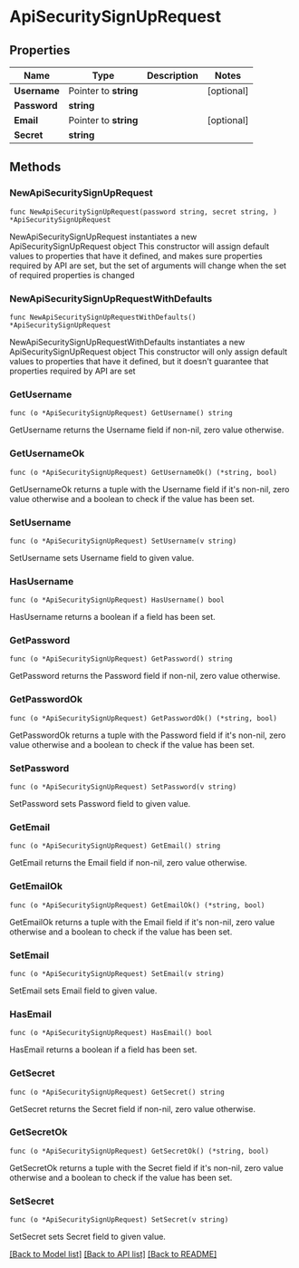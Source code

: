 # ApiSecuritySignUpRequest

## Properties

Name | Type | Description | Notes
------------ | ------------- | ------------- | -------------
**Username** | Pointer to **string** |  | [optional] 
**Password** | **string** |  | 
**Email** | Pointer to **string** |  | [optional] 
**Secret** | **string** |  | 

## Methods

### NewApiSecuritySignUpRequest

`func NewApiSecuritySignUpRequest(password string, secret string, ) *ApiSecuritySignUpRequest`

NewApiSecuritySignUpRequest instantiates a new ApiSecuritySignUpRequest object
This constructor will assign default values to properties that have it defined,
and makes sure properties required by API are set, but the set of arguments
will change when the set of required properties is changed

### NewApiSecuritySignUpRequestWithDefaults

`func NewApiSecuritySignUpRequestWithDefaults() *ApiSecuritySignUpRequest`

NewApiSecuritySignUpRequestWithDefaults instantiates a new ApiSecuritySignUpRequest object
This constructor will only assign default values to properties that have it defined,
but it doesn't guarantee that properties required by API are set

### GetUsername

`func (o *ApiSecuritySignUpRequest) GetUsername() string`

GetUsername returns the Username field if non-nil, zero value otherwise.

### GetUsernameOk

`func (o *ApiSecuritySignUpRequest) GetUsernameOk() (*string, bool)`

GetUsernameOk returns a tuple with the Username field if it's non-nil, zero value otherwise
and a boolean to check if the value has been set.

### SetUsername

`func (o *ApiSecuritySignUpRequest) SetUsername(v string)`

SetUsername sets Username field to given value.

### HasUsername

`func (o *ApiSecuritySignUpRequest) HasUsername() bool`

HasUsername returns a boolean if a field has been set.

### GetPassword

`func (o *ApiSecuritySignUpRequest) GetPassword() string`

GetPassword returns the Password field if non-nil, zero value otherwise.

### GetPasswordOk

`func (o *ApiSecuritySignUpRequest) GetPasswordOk() (*string, bool)`

GetPasswordOk returns a tuple with the Password field if it's non-nil, zero value otherwise
and a boolean to check if the value has been set.

### SetPassword

`func (o *ApiSecuritySignUpRequest) SetPassword(v string)`

SetPassword sets Password field to given value.


### GetEmail

`func (o *ApiSecuritySignUpRequest) GetEmail() string`

GetEmail returns the Email field if non-nil, zero value otherwise.

### GetEmailOk

`func (o *ApiSecuritySignUpRequest) GetEmailOk() (*string, bool)`

GetEmailOk returns a tuple with the Email field if it's non-nil, zero value otherwise
and a boolean to check if the value has been set.

### SetEmail

`func (o *ApiSecuritySignUpRequest) SetEmail(v string)`

SetEmail sets Email field to given value.

### HasEmail

`func (o *ApiSecuritySignUpRequest) HasEmail() bool`

HasEmail returns a boolean if a field has been set.

### GetSecret

`func (o *ApiSecuritySignUpRequest) GetSecret() string`

GetSecret returns the Secret field if non-nil, zero value otherwise.

### GetSecretOk

`func (o *ApiSecuritySignUpRequest) GetSecretOk() (*string, bool)`

GetSecretOk returns a tuple with the Secret field if it's non-nil, zero value otherwise
and a boolean to check if the value has been set.

### SetSecret

`func (o *ApiSecuritySignUpRequest) SetSecret(v string)`

SetSecret sets Secret field to given value.



[[Back to Model list]](../README.md#documentation-for-models) [[Back to API list]](../README.md#documentation-for-api-endpoints) [[Back to README]](../README.md)


